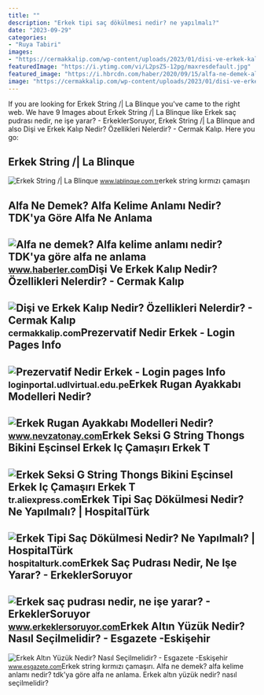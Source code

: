 ```yaml
---
title: ""
description: "Erkek tipi saç dökülmesi nedir? ne yapılmalı?"
date: "2023-09-29"
categories:
- "Ruya Tabiri"
images:
- "https://cermakkalip.com/wp-content/uploads/2023/01/disi-ve-erkek-kalip-nedir.png"
featuredImage: "https://i.ytimg.com/vi/L2psZ5-12pg/maxresdefault.jpg"
featured_image: "https://i.hbrcdn.com/haber/2020/09/15/alfa-ne-demek-alfa-kelime-anlami-nedir-tdk-ya-13601048_3645_amp.jpg"
image: "https://cermakkalip.com/wp-content/uploads/2023/01/disi-ve-erkek-kalip-nedir.png"
---
```


If you are looking for Erkek String /| La Blinque you've came to the right web. We have 9 Images about Erkek String /| La Blinque like Erkek saç pudrası nedir, ne işe yarar? - ErkeklerSoruyor, Erkek String /| La Blinque and also Dişi ve Erkek Kalıp Nedir? Özellikleri Nelerdir? - Cermak Kalıp. Here you go:

Erkek String /| La Blinque
--------------------------

 ![Erkek String /| La Blinque](https://st1.myideasoft.com/shop/ce/72/myassets/products/382/erkek-string-74.jpg?revision=1545137616) <small>www.lablinque.com.tr</small>erkek string kırmızı çamaşırı

Alfa Ne Demek? Alfa Kelime Anlamı Nedir? TDK'ya Göre Alfa Ne Anlama
-------------------------------------------------------------------

 ![Alfa ne demek? Alfa kelime anlamı nedir? TDK'ya göre alfa ne anlama](https://i.hbrcdn.com/haber/2020/09/15/alfa-ne-demek-alfa-kelime-anlami-nedir-tdk-ya-13601048_3645_amp.jpg) <small>www.haberler.com</small>Dişi Ve Erkek Kalıp Nedir? Özellikleri Nelerdir? - Cermak Kalıp
---------------------------------------------------------------

 ![Dişi ve Erkek Kalıp Nedir? Özellikleri Nelerdir? - Cermak Kalıp](https://cermakkalip.com/wp-content/uploads/2023/01/disi-ve-erkek-kalip-nedir.png) <small>cermakkalip.com</small>Prezervatif Nedir Erkek - Login Pages Info
------------------------------------------

 ![Prezervatif Nedir Erkek - Login pages Info](https://i.ytimg.com/vi/L2psZ5-12pg/maxresdefault.jpg) <small>loginportal.udlvirtual.edu.pe</small>Erkek Rugan Ayakkabı Modelleri Nedir?
-------------------------------------

 ![Erkek Rugan Ayakkabı Modelleri Nedir?](https://cdn.nevzatonay.com/Worijinal/-11897-11-B.jpg) <small>www.nevzatonay.com</small>Erkek Seksi G String Thongs Bikini Eşcinsel Erkek Iç Çamaşırı Erkek T
---------------------------------------------------------------------

 ![Erkek Seksi G String Thongs Bikini Eşcinsel Erkek Iç Çamaşırı Erkek T](https://ae01.alicdn.com/kf/S6da2f55d35c44721b5378e8f280f52feL/Erkek-Seksi-G-String-Thongs-Bikini-E-cinsel-Erkek-I-ama-r-Erkek-T-geri-Thongs.jpg) <small>tr.aliexpress.com</small>Erkek Tipi Saç Dökülmesi Nedir? Ne Yapılmalı? | HospitalTürk
------------------------------------------------------------

 ![Erkek Tipi Saç Dökülmesi Nedir? Ne Yapılmalı? | HospitalTürk](https://hospitalturk.com/wp-content/uploads/2023/06/Erkek-Tipi-Sac-Dokulmesi-Nedir.jpg) <small>hospitalturk.com</small>Erkek Saç Pudrası Nedir, Ne Işe Yarar? - ErkeklerSoruyor
--------------------------------------------------------

 ![Erkek saç pudrası nedir, ne işe yarar? - ErkeklerSoruyor](https://cf.kizlarsoruyor.com/q18943742/primary-share.png?48) <small>www.erkeklersoruyor.com</small>Erkek Altın Yüzük Nedir? Nasıl Seçilmelidir? - Esgazete -Eskişehir
------------------------------------------------------------------

 ![Erkek Altın Yüzük Nedir? Nasıl Seçilmelidir? - Esgazete -Eskişehir](https://esgazetecom.teimg.com/crop/1280x720/esgazete-com/uploads/2022/11/erkek-altin-yuzuk-nedir-nasil-secilmelidir.jpeg) <small>www.esgazete.com</small>Erkek string kırmızı çamaşırı. Alfa ne demek? alfa kelime anlamı nedir? tdk'ya göre alfa ne anlama. Erkek altın yüzük nedir? nasıl seçilmelidir?
